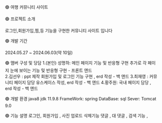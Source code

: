 🟢 여행 커뮤니티 사이트 

🟢 프로젝트 소개 

로그인,회원가입,찜,등 기능을 구현한 커뮤니티 사이트 입니다

🟢 개발 기간 

2024.05.27 ~ 2024.06.03(약 10일)

🟢 맴버 구성 및 당담 
1.(본인) 성명하: 메인 페이지 기능 및 반응형 구현 추가로 각 페이지 눈에 보이는 기능 및 반응형 구현 - 프론트 앤드   
2.김선우 : ppt 제작 회원가입 및 로그인 기능 구현 , erd 작성 - 백 앤드 
3.최재영 : 커뮤니티 페이지 담당 유스케이스 작성, erd 작성 - 백 앤드
4.황주원: 국내 페이지 담당 , erd 작성 - 백 앤드

🟢 개발 환경 
java8
jdk 11.9.8
FrameWork: spring
DataBase: sql
Sever: Tomcat 9.0

🟢 기능 설명 
로그인, 회원가입 , 사진 업로드  삭제기능
댓글 , 대 댓글 , 검색 기능 , 
